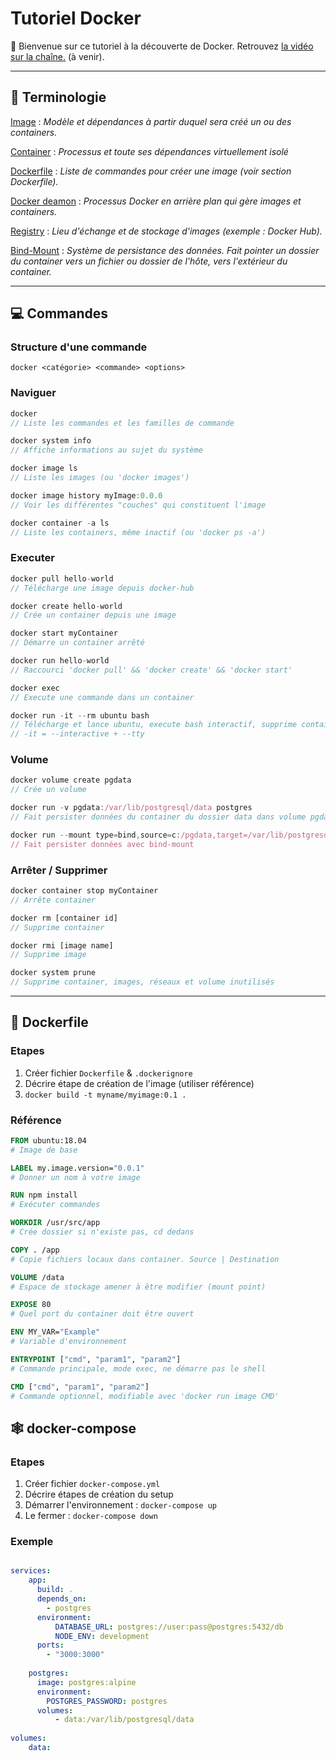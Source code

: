 # **Tutoriel Docker**
👋 Bienvenue sur ce tutoriel à la découverte de Docker.
Retrouvez [la vidéo sur la chaîne.]() (à venir).

***
## 📖 **Terminologie**

<ins>Image</ins> : *Modèle et dépendances à partir duquel sera créé un ou des containers.*<br>

<ins>Container</ins> : *Processus et toute ses dépendances virtuellement isolé*<br>

<ins>Dockerfile</ins> : *Liste de commandes pour créer une image (voir section Dockerfile).*<br>

<ins>Docker deamon</ins> : *Processus Docker en arrière plan qui gère images et containers.*<br>

<ins>Registry</ins> : *Lieu d'échange et de stockage d'images (exemple : Docker Hub).*

<ins>Bind-Mount</ins> : *Système de persistance des données. Fait pointer un dossier du container vers un fichier ou dossier de l'hôte, vers l'extérieur du container.*


***
## 💻 **Commandes**

### Structure d'une commande
```
docker <catégorie> <commande> <options>
```
### Naviguer
```js
docker 
// Liste les commandes et les familles de commande

docker system info
// Affiche informations au sujet du système

docker image ls 
// Liste les images (ou 'docker images')

docker image history myImage:0.0.0
// Voir les différentes "couches" qui constituent l'image

docker container -a ls 
// Liste les containers, même inactif (ou 'docker ps -a')
```

### Executer
```js
docker pull hello-world
// Télécharge une image depuis docker-hub

docker create hello-world
// Crée un container depuis une image

docker start myContainer
// Démarre un container arrêté

docker run hello-world
// Raccourci 'docker pull' && 'docker create' && 'docker start'

docker exec 
// Execute une commande dans un container

docker run -it --rm ubuntu bash
// Télécharge et lance ubuntu, execute bash interactif, supprime container aprés exécution
// -it = --interactive + --tty
```

### Volume
```js
docker volume create pgdata
// Crée un volume

docker run -v pgdata:/var/lib/postgresql/data postgres
// Fait persister données du container du dossier data dans volume pgdata

docker run --mount type=bind,source=c:/pgdata,target=/var/lib/postgresql/data postgres
// Fait persister données avec bind-mount 
```

### Arrêter / Supprimer
```js
docker container stop myContainer
// Arrête container

docker rm [container id]
// Supprime container

docker rmi [image name]
// Supprime image

docker system prune
// Supprime container, images, réseaux et volume inutilisés
```

***
## 📁 **Dockerfile**
### Etapes
1. Créer fichier `Dockerfile` & `.dockerignore`
1. Décrire étape de création de l'image (utiliser référence)
1. `docker build -t myname/myimage:0.1 .`

### Référence
```dockerfile
FROM ubuntu:18.04
# Image de base

LABEL my.image.version="0.0.1"
# Donner un nom à votre image

RUN npm install
# Exécuter commandes

WORKDIR /usr/src/app
# Crée dossier si n'existe pas, cd dedans

COPY . /app
# Copie fichiers locaux dans container. Source | Destination

VOLUME /data
# Espace de stockage amener à être modifier (mount point)

EXPOSE 80
# Quel port du container doit être ouvert

ENV MY_VAR="Example" 
# Variable d'environnement

ENTRYPOINT ["cmd", "param1", "param2"]
# Commande principale, mode exec, ne démarre pas le shell

CMD ["cmd", "param1", "param2"]
# Commande optionnel, modifiable avec 'docker run image CMD'
```

## 🕸 **docker-compose**
### Etapes
1. Créer fichier `docker-compose.yml`
1. Décrire étapes de création du setup
1. Démarrer l'environnement : `docker-compose up`
1. Le fermer : `docker-compose down`

### Exemple
```yaml

services:
    app:
      build: .
      depends_on:
        - postgres
      environment:
          DATABASE_URL: postgres://user:pass@postgres:5432/db
          NODE_ENV: development
      ports:
        - "3000:3000"
  
    postgres:
      image: postgres:alpine
      environment:
        POSTGRES_PASSWORD: postgres
      volumes:
          - data:/var/lib/postgresql/data
  
volumes:
    data:
```
